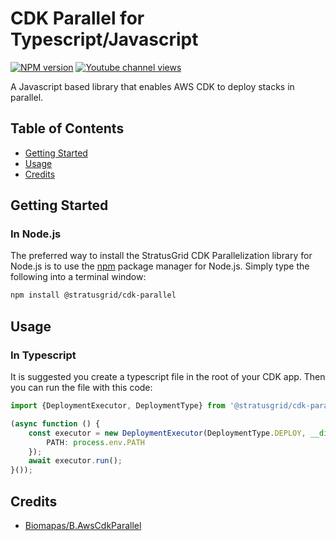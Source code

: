 # CDK Parallel for Typescript/Javascript

[![NPM version](https://img.shields.io/npm/v/@stratusgrid/cdk-parallel?style=flat-square)](https://www.npmjs.com/package/@stratusgrid/cdk-parallel)
[![Youtube channel views](https://img.shields.io/youtube/channel/views/UCQtFai6GXG5YSXpl1geP5LQ?style=social)](https://www.youtube.com/channel/UCQtFai6GXG5YSXpl1geP5LQ)

A Javascript based library that enables AWS CDK to deploy stacks in parallel.

## Table of Contents
* [Getting Started](#getting-started)
* [Usage](#usage)
* [Credits](#credits)

## Getting Started

### In Node.js

The preferred way to install the StratusGrid CDK Parallelization library for Node.js is to use the [npm](http://npmjs.org) package manager for Node.js. Simply type the following into a terminal window:

```sh
npm install @stratusgrid/cdk-parallel
```

## Usage

### In Typescript

It is suggested you create a typescript file in the root of your CDK app. Then you can run the file with this code:

```typescript
import {DeploymentExecutor, DeploymentType} from '@stratusgrid/cdk-parallel';

(async function () {
    const executor = new DeploymentExecutor(DeploymentType.DEPLOY, __dirname, {
        PATH: process.env.PATH
    });
    await executor.run();
}());
```

## Credits

* [Biomapas/B.AwsCdkParallel](https://github.com/biomapas/B.AwsCdkParallel)